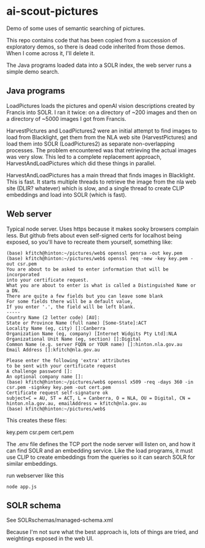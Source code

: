 # ai-scout-pictures

Demo of some uses of semantic searching of pictures.

This repo contains code that has been copied from a succession of exploratory demos, so there is dead code inherited from those demos. When I come across it, I'll delete it.

The Java programs loaded data into a SOLR index, the web server runs a simple demo search.

## Java programs

LoadPictures loads the pictures and openAI vision descriptions created by Francis into SOLR.  I ran it twice: on a directory of ~200 images and then on a directory of ~5000 images I got from Francis.

 HarvestPictures and LoadPictures2 were an initial attempt to find images to load from Blacklight, get them from the NLA web site (HarvestPictures) and load them into SOLR (LoadPictures2) as separate non-overlapping processes.  The problem encountered was that retrieving the actual images was very slow. This led to a complete replacement approach, HarvestAndLoadPictures which did these things in parallel.

HarvestAndLoadPictures has a main thread that finds images in Blacklight.  This is fast.  It starts multiple threads to retrieve the image from the nla web site (DLIR? whatever) which is slow, and a single thread to create CLIP embeddings and load into SOLR (which is fast).

## Web server

Typical node server.  Uses https because it makes sooky browsers complain less.  But github frets about even self-signed certs for localhost being exposed, so you'll have to recreate them yourself, something like:

```
(base) kfitch@hinton:~/pictures/web$ openssl genrsa -out key.pem
(base) kfitch@hinton:~/pictures/web$ openssl req -new -key key.pem -out csr.pem
You are about to be asked to enter information that will be incorporated
into your certificate request.
What you are about to enter is what is called a Distinguished Name or a DN.
There are quite a few fields but you can leave some blank
For some fields there will be a default value,
If you enter '.', the field will be left blank.
-----
Country Name (2 letter code) [AU]:
State or Province Name (full name) [Some-State]:ACT
Locality Name (eg, city) []:Canberra
Organization Name (eg, company) [Internet Widgits Pty Ltd]:NLA
Organizational Unit Name (eg, section) []:Digital
Common Name (e.g. server FQDN or YOUR name) []:hinton.nla.gov.au
Email Address []:kfitch@nla.gov.au

Please enter the following 'extra' attributes
to be sent with your certificate request
A challenge password []:
An optional company name []:
(base) kfitch@hinton:~/pictures/web$ openssl x509 -req -days 360 -in csr.pem -signkey key.pem -out cert.pem
Certificate request self-signature ok
subject=C = AU, ST = ACT, L = Canberra, O = NLA, OU = Digital, CN = hinton.nla.gov.au, emailAddress = kfitch@nla.gov.au
(base) kfitch@hinton:~/pictures/web$
```

This creates these files:

key.pem csr.pem cert.pem

The .env file defines the TCP port the node server will listen on, and how it can find SOLR and an embedding service.  Like the load programs, it must use CLIP to create embeddings from the queries so it can search SOLR for similar embeddings.

run webserver like this

`node app.js`




## SOLR schema

See SOLRschemas/managed-schema.xml

Because I'm not sure what the best approach is, lots of things are tried, and weightings exposed in the web UI.
